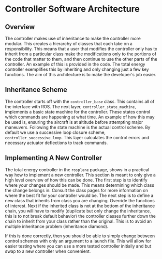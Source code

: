 # Controller Software Architecture

## Overview

The controller makes use of inheritance to make the controller more modular.
This creates a hierarchy of classes that each take on a responsibility.
This means that a user that modifies the controller only has to inherit from a particular class make the modifications only to the portions of the code that matter to them, and then continue to use the other parts of the controller.
An example of this is provided in the code.
The total energy controller exemplifies this by inheriting and only changing just a few key functions.
The aim of this architecture is to make the developer's job easier.

## Inheritance Scheme

The controller starts off with the `controller_base` class.
This contains all of the interface with ROS.
The next layer, `controller_state_machine`, implements a basic state machine for the controller.
These states control which commands are happening at what time.
An example of how this may be used is, ensuring the aircraft is at altitude before attempting major maneuvers.
Following the state machine is the actual control scheme.
By default we use a successive loop closure scheme, `controller_successive_loop`.
This layer calculates the control errors and necessary actuator deflections to track commands.

<!-- TODO: add diagram for inheritance -->

## Implementing A New Controller 

<!-- TODO: add diagram for inheriting a new controller. -->

The total energy controller in the `rosplane` package, shows in a practical way how to implement a new controller.
This section is meant to only give a high level overview of how this can be done.
The first step is to identify where your changes should be made.
This means determining which class the change belongs in.
Consult the class pages for more information on where the best fit for your controller would be.
The next step is to define a new class that inherits from class you are changing.
Override the functions of interest.
Next if the inherited class is not at the bottom of the inheritance chain, you will have to modify (duplicate but only change the inheritance, this is to not break default behavior) the controller classes further down the chain to inherit from your class rather than the original.
This is to avoid an multiple inheritance problem (inheritance diamond).

<!-- TODO: add screenshots of where to make changes. -->

If this is done correctly, then you should be able to simply change between control schemes with only an argument to a launch file.
This will allow for easier testing where you can use a more tested controller initially and but swap to a new controller when convenient.

